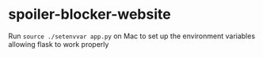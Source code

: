 # spoiler-blocker-website

Run `source ./setenvvar app.py` on Mac to set up the environment variables allowing flask to work properly
